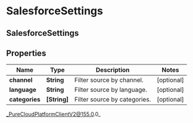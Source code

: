 # SalesforceSettings

## SalesforceSettings

## Properties

|Name | Type | Description | Notes|
|------------ | ------------- | ------------- | -------------|
| **channel** | **String** | Filter source by channel. | [optional] |
| **language** | **String** | Filter source by language. | [optional] |
| **categories** | **[String]** | Filter source by categories. | [optional] |



_PureCloudPlatformClientV2@155.0.0_
